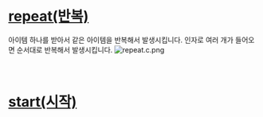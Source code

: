 # [repeat(반복)](http://reactivex.io/documentation/operators/repeat.html)
아이템 하나를 받아서 같은 아이템을 반복해서 발생시킵니다. 인자로 여러 개가 들어오면 순서대로 반복해서 발생시킵니다.
![repeat.c.png](http://reactivex.io/documentation/operators/images/repeat.o.png)
<br>     
<br>

# [start(시작)](http://reactivex.io/documentation/operators/repeat.html)

